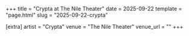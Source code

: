 +++
title = "Crypta at The Nile Theater"
date = 2025-09-22
template = "page.html"
slug = "2025-09-22-crypta"

[extra]
artist = "Crypta"
venue = "The Nile Theater"
venue_url = ""
+++
